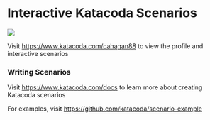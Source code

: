 # Interactive Katacoda Scenarios

[![](http://shields.katacoda.com/katacoda/cahagan88/count.svg)](https://www.katacoda.com/cahagan88 "Get your profile on Katacoda.com")

Visit https://www.katacoda.com/cahagan88 to view the profile and interactive scenarios

### Writing Scenarios
Visit https://www.katacoda.com/docs to learn more about creating Katacoda scenarios

For examples, visit https://github.com/katacoda/scenario-example
